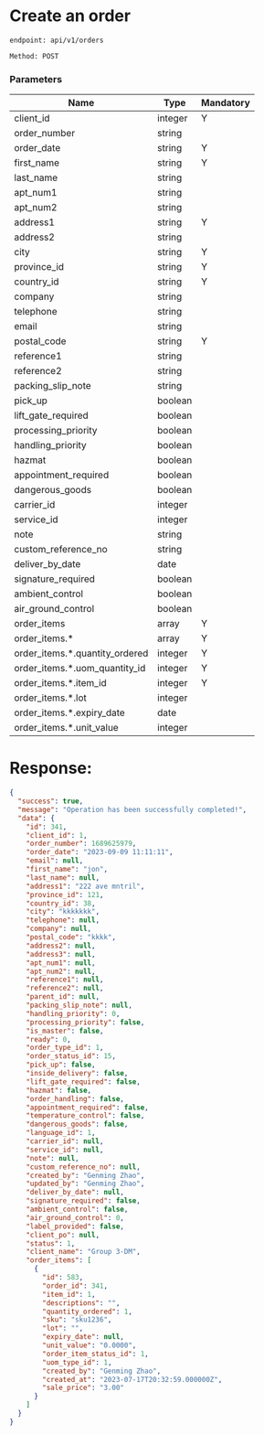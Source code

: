 # Create an order

`endpoint: api/v1/orders`

`Method: POST`

### Parameters

| Name                           | Type    | Mandatory |
|--------------------------------|---------|-----------|
| client_id                      | integer | Y         |
| order_number                   | string  |           |
| order_date                     | string  | Y         |
| first_name                     | string  | Y         |
| last_name                      | string  |           |
| apt_num1                       | string  |           |
| apt_num2                       | string  |           |
| address1                       | string  | Y         |
| address2                       | string  |           |
| city                           | string  | Y         |
| province_id                    | string  | Y         |
| country_id                     | string  | Y         |
| company                        | string  |           |
| telephone                      | string  |           |
| email                          | string  |           |
| postal_code                    | string  | Y         |
| reference1                     | string  |           |
| reference2                     | string  |           |
| packing_slip_note              | string  |           |
| pick_up                        | boolean |           |
| lift_gate_required             | boolean |           |
| processing_priority            | boolean |           |
| handling_priority              | boolean |           |
| hazmat                         | boolean |           |
| appointment_required           | boolean |           |
| dangerous_goods                | boolean |           |
| carrier_id                     | integer |           |
| service_id                     | integer |           |
| note                           | string  |           |
| custom_reference_no            | string  |           |
| deliver_by_date                | date    |           |
| signature_required             | boolean |           |
| ambient_control                | boolean |           |
| air_ground_control             | boolean |           |
| order_items                    | array   | Y         |
| order_items.*                  | array   | Y         |
| order_items.*.quantity_ordered | integer | Y         |
| order_items.*.uom_quantity_id  | integer | Y         |
| order_items.*.item_id          | integer | Y         |
| order_items.*.lot              | integer |           |
| order_items.*.expiry_date      | date    |           |
| order_items.*.unit_value       | integer |           |

# Response:

```json
{
  "success": true,
  "message": "Operation has been successfully completed!",
  "data": {
    "id": 341,
    "client_id": 1,
    "order_number": 1689625979,
    "order_date": "2023-09-09 11:11:11",
    "email": null,
    "first_name": "jon",
    "last_name": null,
    "address1": "222 ave mntril",
    "province_id": 121,
    "country_id": 38,
    "city": "kkkkkkk",
    "telephone": null,
    "company": null,
    "postal_code": "kkkk",
    "address2": null,
    "address3": null,
    "apt_num1": null,
    "apt_num2": null,
    "reference1": null,
    "reference2": null,
    "parent_id": null,
    "packing_slip_note": null,
    "handling_priority": 0,
    "processing_priority": false,
    "is_master": false,
    "ready": 0,
    "order_type_id": 1,
    "order_status_id": 15,
    "pick_up": false,
    "inside_delivery": false,
    "lift_gate_required": false,
    "hazmat": false,
    "order_handling": false,
    "appointment_required": false,
    "temperature_control": false,
    "dangerous_goods": false,
    "language_id": 1,
    "carrier_id": null,
    "service_id": null,
    "note": null,
    "custom_reference_no": null,
    "created_by": "Genming Zhao",
    "updated_by": "Genming Zhao",
    "deliver_by_date": null,
    "signature_required": false,
    "ambient_control": false,
    "air_ground_control": 0,
    "label_provided": false,
    "client_po": null,
    "status": 1,
    "client_name": "Group 3-DM",
    "order_items": [
      {
        "id": 583,
        "order_id": 341,
        "item_id": 1,
        "descriptions": "",
        "quantity_ordered": 1,
        "sku": "sku1236",
        "lot": "",
        "expiry_date": null,
        "unit_value": "0.0000",
        "order_item_status_id": 1,
        "uom_type_id": 1,
        "created_by": "Genming Zhao",
        "created_at": "2023-07-17T20:32:59.000000Z",
        "sale_price": "3.00"
      }
    ]
  }
}
```